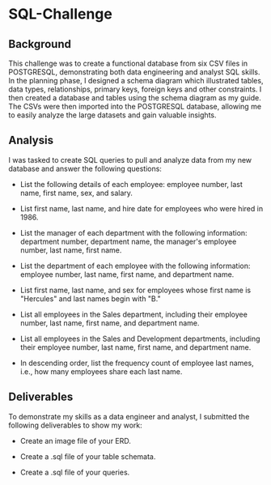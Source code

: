 # SQL-Challenge

## Background

This challenge was to create a functional database from six CSV files in POSTGRESQL, demonstrating both data engineering and analyst SQL skills. In the planning phase, I designed a schema diagram which illustrated tables, data types, relationships, primary keys, foreign keys and other constraints. I then created a database and tables using the schema diagram as my guide. The CSVs were then imported into the POSTGRESQL database, allowing me to easily analyze the large datasets and gain valuable insights.

## Analysis

I was tasked to create SQL queries to pull and analyze data from my new database and answer the following questions:

* List the following details of each employee: employee number, last name, first name, sex, and salary.

* List first name, last name, and hire date for employees who were hired in 1986.

* List the manager of each department with the following information: department number, department name, the manager's employee number, last name, first name.

* List the department of each employee with the following information: employee number, last name, first name, and department name.

* List first name, last name, and sex for employees whose first name is "Hercules" and last names begin with "B."

* List all employees in the Sales department, including their employee number, last name, first name, and department name.

* List all employees in the Sales and Development departments, including their employee number, last name, first name, and department name.

* In descending order, list the frequency count of employee last names, i.e., how many employees share each last name.

## Deliverables

To demonstrate my skills as a data engineer and analyst, I submitted the following deliverables to show my work:

*  Create an image file of your ERD.

*  Create a .sql file of your table schemata.

*  Create a .sql file of your queries.
